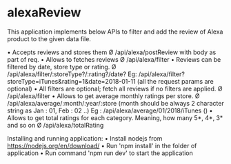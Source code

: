 # alexaReview

This application implements below APIs to filter and add the review of Alexa product to the given data file.

• Accepts reviews and stores them 
	Ø /api/alexa/postReview with body as part of req.
• Allows to fetches reviews 
	Ø /api/alexa/filter
• Reviews can be filtered by date, store type or rating. 
	Ø /api/alexa/filter/:storeType?/:rating?/date?
	  Eg: /api/alexa/filter?storeType=iTunes&rating=1&date=2018-01-11 (all the request params are optional)
• All filters are optional; fetch all reviews if no filters are applied.
	Ø /api/alexa/filter
• Allows to get average monthly ratings per store.
	Ø /api/alexa/average/:month/:year/:store (month should be always 2 character string as Jan : 01, Feb : 02 ..)
	Eg : /api/alexa/average/01/2018/iTunes ()
• Allows to get total ratings for each category. Meaning, how many 5*, 4*, 3* and so on
	Ø /api/alexa/totalRating
  
  Installing  and running application:
	• Install nodejs from https://nodejs.org/en/download/ 
	• Run 'npm install' in the folder of application
	• Run command 'npm run dev' to start the application



